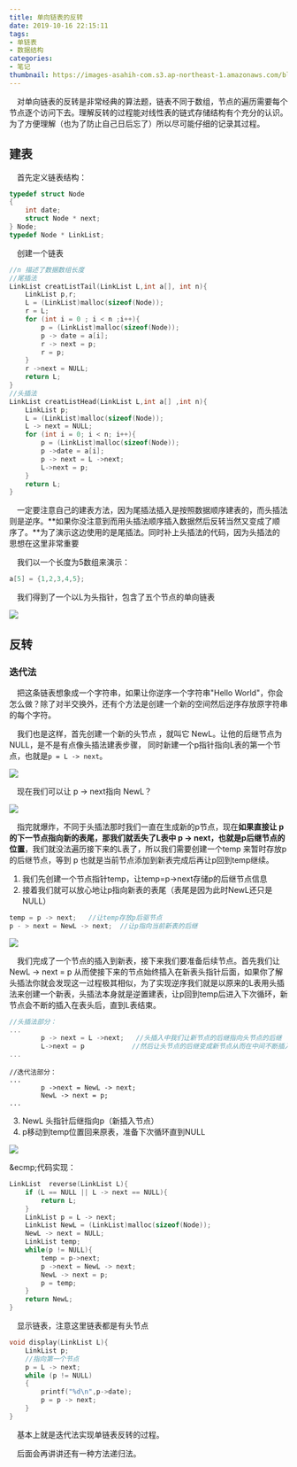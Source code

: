 ```yaml
---
title: 单向链表的反转
date: 2019-10-16 22:15:11
tags: 
- 单链表
- 数据结构
categories: 
- 笔记
thumbnail: https://images-asahih-com.s3.ap-northeast-1.amazonaws.com/blog/2020/04/04/01.jpg
---
```


&emsp;对单向链表的反转是非常经典的算法题，链表不同于数组，节点的遍历需要每个节点逐个访问下去。理解反转的过程能对线性表的链式存储结构有个充分的认识。为了方便理解（也为了防止自己日后忘了）所以尽可能仔细的记录其过程。

<!--more-->

## 建表

&emsp;首先定义链表结构：

```c
typedef struct Node
{
    int date;
    struct Node * next;
} Node;
typedef Node * LinkList;
```

&emsp;创建一个链表

```c
//n 描述了数据数组长度
//尾插法
LinkList creatListTail(LinkList L,int a[], int n){
    LinkList p,r;
    L = (LinkList)malloc(sizeof(Node));
    r = L;
    for (int i = 0 ; i < n ;i++){
        p = (LinkList)malloc(sizeof(Node));
        p -> date = a[i];
        r -> next = p;
        r = p;
    }
    r ->next = NULL;
    return L;
}
//头插法
LinkList creatListHead(LinkList L,int a[] ,int n){
    LinkList p;
    L = (LinkList)malloc(sizeof(Node));
    L -> next = NULL;
    for (int i = 0; i < n; i++){
        p = (LinkList)malloc(sizeof(Node));
        p ->date = a[i];
        p -> next = L ->next;
        L->next = p;
    }
    return L;
}
```

&emsp;一定要注意自己的建表方法，因为尾插法插入是按照数据顺序建表的，而头插法则是逆序。**如果你没注意到而用头插法顺序插入数据然后反转当然又变成了顺序了。**为了演示这边使用的是尾插法。同时补上头插法的代码，因为头插法的思想在这里非常重要

&emsp;我们以一个长度为5数组来演示：

```c
a[5] = {1,2,3,4,5};
```

&emsp;我们得到了一个以L为头指针，包含了五个节点的单向链表

![](https://images-asahih-com.s3.ap-northeast-1.amazonaws.com/blog/2020/04/04/photo_2019-10-16_22-25-01.jpg)

## 反转

### 迭代法

&emsp;把这条链表想象成一个字符串，如果让你逆序一个字符串"Hello World"，你会怎么做？除了对半交换外，还有个方法是创建一个新的空间然后逆序存放原字符串的每个字符。

&emsp;我们也是这样，首先创建一个新的头节点 ，就叫它 NewL。让他的后继节点为NULL，是不是有点像头插法建表步骤， 同时新建一个p指针指向L表的第一个节点，也就是`p = L -> next`。

![](https://images-asahih-com.s3.ap-northeast-1.amazonaws.com/blog/2020/04/04/photo_2019-10-16_22-25-02.jpg)

&emsp;现在我们可以让 p -> next指向 NewL？

![](https://images-asahih-com.s3.ap-northeast-1.amazonaws.com/blog/2020/04/04/photo_2019-10-16_22-25-03.jpg)

&emsp;指完就爆炸，不同于头插法那时我们一直在生成新的p节点，现在**如果直接让 p 的下一节点指向新的表尾，那我们就丢失了L表中 p -> next，也就是p后继节点的位置**，我们就没法遍历接下来的L表了，所以我们需要创建一个temp 来暂时存放p的后继节点，等到 p 也就是当前节点添加到新表完成后再让p回到temp继续。

1. 我们先创建一个节点指针temp，让temp=p->next存储p的后继节点信息
2. 接着我们就可以放心地让p指向新表的表尾（表尾是因为此时NewL还只是NULL）

```c
temp = p -> next;	//让temp存放p后驱节点
p - > next = NewL -> next;	//让p指向当前新表的后继
```



![](https://images-asahih-com.s3.ap-northeast-1.amazonaws.com/blog/2020/04/04/photo_2019-10-16_22-25-04.jpg)

&emsp;我们完成了一个节点的插入到新表，接下来我们要准备后续节点。首先我们让 NewL -> next = p 从而使接下来的节点始终插入在新表头指针后面，如果你了解头插法你就会发现这一过程极其相似，为了实现逆序我们就是以原来的L表用头插法来创建一个新表，头插法本身就是逆置建表，让p回到temp后进入下次循环，新节点会不断的插入在表头后，直到L表结束。

```c
//头插法部分：
...
        p -> next = L ->next;	//头插入中我们让新节点的后继指向头节点的后继
        L->next = p			   //然后让头节点的后继变成新节点从而在中间不断插入
...	
```

```x
//迭代法部分：
...
        p ->next = NewL -> next;
        NewL -> next = p;
...
```

3. NewL 头指针后继指向p（新插入节点）
4. p移动到temp位置回来原表，准备下次循环直到NULL

![](https://images-asahih-com.s3.ap-northeast-1.amazonaws.com/blog/2020/04/05/5.png)

&ecmp;代码实现：

```c
LinkList  reverse(LinkList L){
    if (L == NULL || L -> next == NULL){
        return L;
    }
    LinkList p = L -> next;
    LinkList NewL = (LinkList)malloc(sizeof(Node));
    NewL -> next = NULL;
    LinkList temp;
    while(p != NULL){
        temp = p->next;
        p ->next = NewL -> next;
        NewL -> next = p;
        p = temp;
    }
    return NewL;
}
```

&emsp;显示链表，注意这里链表都是有头节点

```c
void display(LinkList L){
    LinkList p;
    //指向第一个节点
    p = L -> next;
    while (p != NULL)
    {
        printf("%d\n",p->date);
        p = p -> next;
    } 
}
```

&emsp;基本上就是迭代法实现单链表反转的过程。

&emsp;后面会再讲讲还有一种方法递归法。

